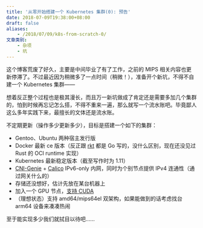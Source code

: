 ```yaml
---
title: '从零开始搭建一个 Kubernetes 集群(0): 预告'
date: 2018-07-09T19:38:00+08:00
draft: false
aliases:
    - /2018/07/09/k8s-from-scratch-0/
文章类别:
    - 杂项
    - 坑
---
```


这个博客荒废了好久，主要是中间毕业了有了工作，之前的 MIPS 相关内容也更新停滞了。不过最近因为稍微多了一点时间（稍微！），准备开个新坑，不得不自建一个 Kubernetes 集群——

想着反正整个过程也是极其漫长，而且万一新坑做成了肯定还是需要多加几个集群的，怕到时候再忘记怎么搭，不得不重来一遍，那么就写一个流水账吧。毕竟鄙人这么多年实践下来，最擅长的文体还是流水账。

不定期更新（操作多少更新多少），目标是搭建一个如下的集群：

* Gentoo、Ubuntu 两种宿主发行版
* Docker 最新 ce 版本（反正跟 [rkt][] 都是 Go 写的，没什么区别，现在还没见过 Rust 的 OCI runtime 实现）
* Kubernetes 最新稳定版本（截至写作时为 1.11）
* [CNI-Genie][] + [Calico][] IPv6-only 内网，同时为个别节点提供 IPv4 连通性（通过网关什么的）
* 存储还没想好，估计先放在某台机器上
* 加入一个 GPU 节点，[支持 CUDA][]
* （理想状态）支持 amd64/mips64el 双架构，如果能做到的话考虑找台 arm64 设备来凑凑热闹

[rkt]: https://github.com/rkt/rkt
[CNI-Genie]: https://github.com/Huawei-PaaS/CNI-Genie
[Calico]: https://www.projectcalico.org/
[支持 CUDA]: https://github.com/NVIDIA/nvidia-container-runtime

至于能实现多少我们就拭目以待吧……


<!-- vim:set ai et ts=4 sw=4 sts=4 fenc=utf-8: -->
